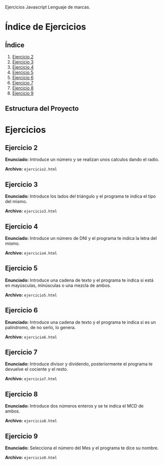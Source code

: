 

Ejercicios Javascript Lenguaje de marcas.

# Índice de Ejercicios

## Índice

1. [Ejercicio 2](#calcular-longitud-área-y-volumen)
2. [Ejercicio 3](#seleccionador-de-tipo-de-triángulo)
3. [Ejercicio 4](#calcular-letra-del-dni)
4. [Ejercicio 5](#verificador-de-cadena-de-texto)
5. [Ejercicio 6](#verificador-y-generador-de-palíndromos)
6. [Ejercicio 7](#división-entera-de-euclides)
7. [Ejercicio 8](#mcd-de-euclides)
8. [Ejercicio 9](#nombre-del-mes-indicando-el-número)

## Estructura del Proyecto

# Ejercicios

## Ejercicio 2

**Enunciado:** Introduce un número y se realizan unos calculos dando el radio.

**Archivo:** `ejercicio2.html`

## Ejercicio 3

**Enunciado:** Introduce los lados del triángulo y el programa te indica el tipo del mismo.

**Archivo:** `ejercicio3.html`

## Ejercicio 4

**Enunciado:** Introduce un número de DNI y el programa te indica la letra del mismo.

**Archivo:** `ejercicio4.html`

## Ejercicio 5

**Enunciado:** Introduce una cadena de texto y el programa te indica si está en mayúsculas, minúsculas o una mezcla de ambos.

**Archivo:** `ejercicio5.html`

## Ejercicio 6

**Enunciado:** Introduce una cadena de texto y el programa te indica si es un palíndromo, de no serlo, lo genera.

**Archivo:** `ejercicio6.html`

## Ejercicio 7

**Enunciado:** Introduce divisor y dividendo, posteriormente el programa te devuelve el cociente y el resto.

**Archivo:** `ejercicio7.html`

## Ejercicio 8

**Enunciado:** Introduce dos números enteros y se te indica el MCD de ambos.

**Archivo:** `ejercicio8.html`

## Ejercicio 9

**Enunciado:** Selecciona el número del Mes y el programa te dice su nombre.

**Archivo:** `ejercicio9.html`
